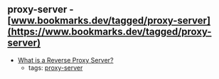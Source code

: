 proxy-server - [www.bookmarks.dev/tagged/proxy-server](https://www.bookmarks.dev/tagged/proxy-server)
---
* [What is a Reverse Proxy Server?](https://www.nginx.com/resources/glossary/reverse-proxy-server/)
    * tags: [proxy-server](../tags/proxy-server.md)
